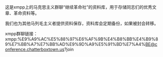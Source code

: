 这是xmpp上的马克思主义群聊“继续革命社”的资料库，用于存储同志们的优秀文章、革命资料等。

我们也为其他马列毛主义者提供资料保存，资料库会定期备份，如果被封会转移。

xmpp群聊链接：xmpp:%E9%A9%AC%E5%88%97%E6%AF%9B%E4%B8%BB%E4%B9%89%E7%BB%A7%E7%BB%AD%E9%9D%A9%E5%91%BD%E7%A4%BE@conference.chatterboxtown.us?join

